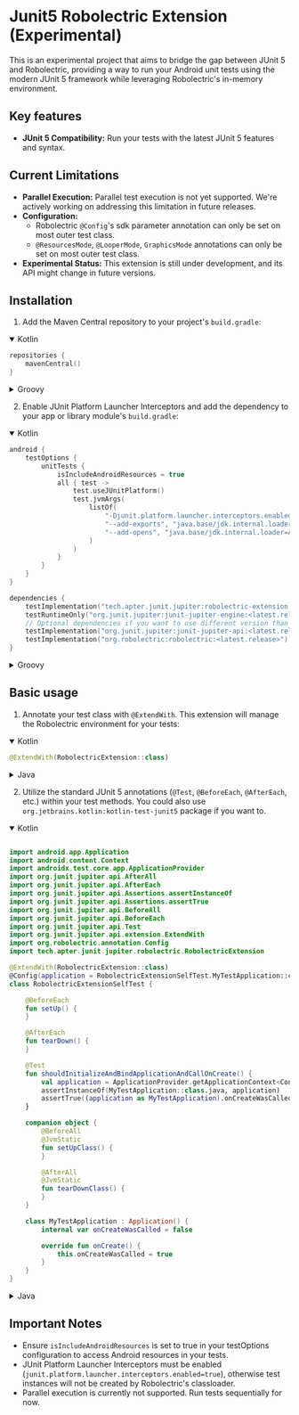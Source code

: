# Junit5 Robolectric Extension (Experimental)

This is an experimental project that aims to bridge the gap between JUnit 5 and Robolectric,
providing a way to run your
Android unit tests using the modern JUnit 5 framework while leveraging Robolectric's
in-memory environment.

## Key features

* **JUnit 5 Compatibility:** Run your tests with the latest JUnit 5 features and syntax.

## Current Limitations

* **Parallel Execution:** Parallel test execution is not yet supported. We're actively working on
  addressing this limitation in future releases.
* **Configuration:**
  * Robolectric `@Config`'s sdk parameter annotation can only be set on most outer test class.
  * `@ResourcesMode`, `@LooperMode`, `GraphicsMode` annotations can only be set on most outer test class.
* **Experimental Status:** This extension is still under development, and its API might change in
  future versions.

## Installation

1. Add the Maven Central repository to your project's `build.gradle`:

<details open>
<summary>Kotlin</summary>

```kotlin
repositories {
    mavenCentral()
}
```

</details>

<details>
<summary>Groovy</summary>

```groovy
repositories {
    mavenCentral()
}
```

</details>

2. Enable JUnit Platform Launcher Interceptors and add the dependency to your app or library
   module's `build.gradle`:

<details open>
<summary>Kotlin</summary>

```kotlin
android {
    testOptions {
        unitTests {
            isIncludeAndroidResources = true
            all { test ->
                test.useJUnitPlatform()
                test.jvmArgs(
                    listOf(
                        "-Djunit.platform.launcher.interceptors.enabled=true",
                        "--add-exports", "java.base/jdk.internal.loader=ALL-UNNAMED",
                        "--add-opens", "java.base/jdk.internal.loader=ALL-UNNAMED",
                    )
                )
            }
        }
    }
}

dependencies {
    testImplementation("tech.apter.junit.jupiter:robolectric-extension:0.2.0")
    testRuntimeOnly("org.junit.jupiter:junit-jupiter-engine:<latest.release>") // JUnit 5 Jupiter Engine
    // Optional dependencies if you want to use different version than used by the extension
    testImplementation("org.junit.jupiter:junit-jupiter-api:<latest.release>") // Latest JUnit 5 Jupiter API
    testImplementation("org.robolectric:robolectric:<latest.release>") // Latest Robolectric version
}
```

</details>

<details>
<summary>Groovy</summary>

```groovy
android {
    testOptions {
        unitTests {
            includeAndroidResources = true
            all {
                useJUnitPlatform()
                jvmArgs(
                    '-Djunit.platform.launcher.interceptors.enabled=true',
                    '--add-exports', 'java.base/jdk.internal.loader=ALL-UNNAMED',
                    '--add-opens', 'java.base/jdk.internal.loader=ALL-UNNAMED',
                )
            }
        }
    }
}

dependencies {
    testImplementation 'tech.apter.junit.jupiter:robolectric-extension:0.2.0'
    testRuntimeOnly 'org.junit.jupiter:junit-jupiter-engine:<latest.release>'
    // Latest JUnit 5 Jupiter Engine
    // Optional dependencies if you want to use different versions than used by the extension
    testImplementation 'org.junit.jupiter:junit-jupiter-api:<latest.release>' // Latest JUnit 5 Jupiter API
    testImplementation 'org.robolectric:robolectric:<latest.release>' // Latest Robolectric version
}
```

</details>

## Basic usage

1. Annotate your test class with `@ExtendWith`. This extension will manage the Robolectric
   environment for your tests:

<details open>
<summary>Kotlin</summary>

```kotlin
@ExtendWith(RobolectricExtension::class)
```

</details>

<details>
<summary>Java</summary>

```java
@ExtendWith(RobolectricExtension.class)
```

</details>

2. Utilize the standard JUnit 5 annotations (`@Test`, `@BeforeEach`, `@AfterEach`, etc.) within your
   test methods. You
   could also use `org.jetbrains.kotlin:kotlin-test-junit5` package if you want to.

<details open>
<summary>Kotlin</summary>

```kotlin

import android.app.Application
import android.content.Context
import androidx.test.core.app.ApplicationProvider
import org.junit.jupiter.api.AfterAll
import org.junit.jupiter.api.AfterEach
import org.junit.jupiter.api.Assertions.assertInstanceOf
import org.junit.jupiter.api.Assertions.assertTrue
import org.junit.jupiter.api.BeforeAll
import org.junit.jupiter.api.BeforeEach
import org.junit.jupiter.api.Test
import org.junit.jupiter.api.extension.ExtendWith
import org.robolectric.annotation.Config
import tech.apter.junit.jupiter.robolectric.RobolectricExtension

@ExtendWith(RobolectricExtension::class)
@Config(application = RobolectricExtensionSelfTest.MyTestApplication::class)
class RobolectricExtensionSelfTest {

    @BeforeEach
    fun setUp() {
    }

    @AfterEach
    fun tearDown() {
    }

    @Test
    fun shouldInitializeAndBindApplicationAndCallOnCreate() {
        val application = ApplicationProvider.getApplicationContext<Context>()
        assertInstanceOf(MyTestApplication::class.java, application)
        assertTrue((application as MyTestApplication).onCreateWasCalled)
    }

    companion object {
        @BeforeAll
        @JvmStatic
        fun setUpClass() {
        }

        @AfterAll
        @JvmStatic
        fun tearDownClass() {
        }
    }

    class MyTestApplication : Application() {
        internal var onCreateWasCalled = false

        override fun onCreate() {
            this.onCreateWasCalled = true
        }
    }
}

```

</details>

<details>
<summary>Java</summary>

```java

import android.app.Application;

import androidx.test.core.app.ApplicationProvider;

import org.junit.jupiter.api.AfterAll;
import org.junit.jupiter.api.AfterEach;
import org.junit.jupiter.api.Assertions.assertInstanceOf;
import org.junit.jupiter.api.Assertions.assertTrue;
import org.junit.jupiter.api.BeforeAll;
import org.junit.jupiter.api.BeforeEach;
import org.junit.jupiter.api.Test;
import org.junit.jupiter.api.extension.ExtendWith;
import org.robolectric.annotation.Config;

import tech.apter.junit.jupiter.robolectric.RobolectricExtension;

import static org.junit.jupiter.api.Assertions.assertInstanceOf;
import static org.junit.jupiter.api.Assertions.assertTrue;

@ExtendWith(RobolectricExtension.class)
@Config(application = RobolectricExtensionSelfTest.MyTestApplication::class)
public class RobolectricExtensionSelfTest {

    @BeforeEach
    public void setUp() {
    }

    @AfterEach
    public void tearDown() {
    }

    @Test
    public void shouldInitializeAndBindApplicationAndCallOnCreate() {
        final Application application = ApplicationProvider.getApplicationContext();
        assertInstanceOf(MyTestApplication.class, application);
        assertTrue(((MyTestApplication) application).onCreateWasCalled);
    }

    @BeforeAll
    public static void setUpClass() {
    }

    @AfterAll
    public static void tearDownClass() {
    }

    static class MyTestApplication extends Application {
        public boolean onCreateWasCalled = false;

        @Override
        public void onCreate() {
            this.onCreateWasCalled = true;
        }
    }
}

```

</details>

## Important Notes

* Ensure `isIncludeAndroidResources` is set to true in your testOptions configuration to access
  Android resources in your tests.
* JUnit Platform Launcher Interceptors must be
  enabled (`junit.platform.launcher.interceptors.enabled=true`), otherwise
  test instances will not be created by Robolectric's classloader.
* Parallel execution is currently not supported. Run tests sequentially for now.

